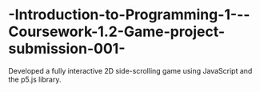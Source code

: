 # -Introduction-to-Programming-1---Coursework-1.2-Game-project-submission-001-
Developed a fully interactive 2D side-scrolling game using JavaScript and the p5.js library.
